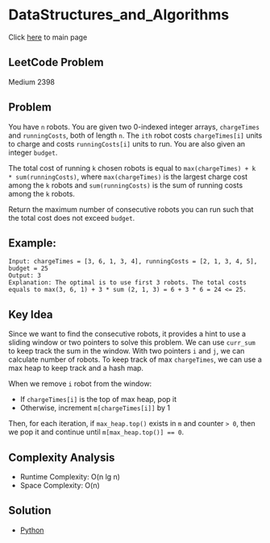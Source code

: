 # DataStructures_and_Algorithms
Click [here](../../README.md) to main page

## LeetCode Problem
Medium 2398

## Problem
You have `n` robots. You are given two 0-indexed integer arrays, `chargeTimes` and `runningCosts`, both of length `n`. The `ith` robot costs `chargeTimes[i]` units to charge and costs `runningCosts[i]` units to run. You are also given an integer `budget`.

The total cost of running `k` chosen robots is equal to `max(chargeTimes) + k * sum(runningCosts)`, where `max(chargeTimes)` is the largest charge cost among the `k` robots and `sum(runningCosts)` is the sum of running costs among the `k` robots.

Return the maximum number of consecutive robots you can run such that the total cost does not exceed `budget`.

## Example:
```
Input: chargeTimes = [3, 6, 1, 3, 4], runningCosts = [2, 1, 3, 4, 5], budget = 25
Output: 3
Explanation: The optimal is to use first 3 robots. The total costs equals to max(3, 6, 1) + 3 * sum (2, 1, 3) = 6 + 3 * 6 = 24 <= 25.
```

## Key Idea
Since we want to find the consecutive robots, it provides a hint to use a sliding window or two pointers to solve this problem. We can use `curr_sum` to keep track the sum in the window. With two pointers `i` and `j`, we can calculate number of robots. To keep track of max `chargeTimes`, we can use a max heap to keep track and a hash map.

When we remove `i` robot from the window:
- If `chargeTimes[i]` is the top of max heap, pop it
- Otherwise, increment `m[chargeTimes[i]]` by 1

Then, for each iteration, if `max_heap.top()` exists in `m` and counter `> 0`, then we pop it and continue until `m[max_heap.top()] == 0`.

## Complexity Analysis
- Runtime Complexity: O(n lg n)
- Space Complexity: O(n)

## Solution
- [Python](./solution.py)
